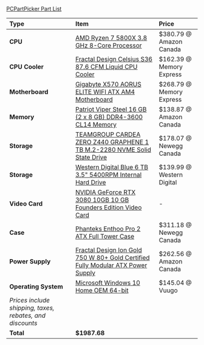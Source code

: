 [PCPartPicker Part List](https://ca.pcpartpicker.com/list/kLVmNc)

Type|Item|Price
:----|:----|:----
**CPU** | [AMD Ryzen 7 5800X 3.8 GHz 8-Core Processor](https://ca.pcpartpicker.com/product/qtvqqs/amd-ryzen-7-5800x-38-ghz-8-core-processor-100-100000063wof) | $380.79 @ Amazon Canada
**CPU Cooler** | [Fractal Design Celsius S36 87.6 CFM Liquid CPU Cooler](https://ca.pcpartpicker.com/product/NMtWGX/fractal-design-celsius-s36-876-cfm-liquid-cpu-cooler-fd-wcu-celsius-s36-bk) | $162.39 @ Memory Express
**Motherboard** | [Gigabyte X570 AORUS ELITE WIFI ATX AM4 Motherboard](https://ca.pcpartpicker.com/product/XV6qqs/gigabyte-x570-aorus-elite-wifi-atx-am4-motherboard-x570-aorus-elite-wifi) | $268.79 @ Memory Express
**Memory** | [Patriot Viper Steel 16 GB (2 x 8 GB) DDR4-3600 CL14 Memory](https://ca.pcpartpicker.com/product/HF6p99/patriot-viper-steel-16-gb-2-x-8-gb-ddr4-3600-cl14-memory-pvs416g360c4k) | $138.87 @ Amazon Canada
**Storage** | [TEAMGROUP CARDEA ZERO Z440 GRAPHENE 1 TB M.2-2280 NVME Solid State Drive](https://ca.pcpartpicker.com/product/nRVG3C/teamgroup-cardea-zero-z440-graphene-1-tb-m2-2280-nvme-solid-state-drive-tm8fp7001t0c311) | $178.07 @ Newegg Canada
**Storage** | [Western Digital Blue 6 TB 3.5" 5400RPM Internal Hard Drive](https://ca.pcpartpicker.com/product/Z2HRsY/western-digital-blue-6-tb-35-5400rpm-internal-hard-drive-wd60ezaz) | $139.99 @ Western Digital
**Video Card** | [NVIDIA GeForce RTX 3080 10GB 10 GB Founders Edition Video Card](https://ca.pcpartpicker.com/product/RnDkcf/nvidia-geforce-rtx-3080-10-gb-founders-edition-video-card-9001g1332530000) |-
**Case** | [Phanteks Enthoo Pro 2 ATX Full Tower Case](https://ca.pcpartpicker.com/product/gQWBD3/phanteks-enthoo-pro-2-atx-full-tower-case-ph-es620ptg_dbk01) | $311.18 @ Newegg Canada
**Power Supply** | [Fractal Design Ion Gold 750 W 80+ Gold Certified Fully Modular ATX Power Supply](https://ca.pcpartpicker.com/product/mL92FT/fractal-design-ion-gold-750-w-80-gold-certified-fully-modular-atx-power-supply-fd-p-ia2g-750) | $262.56 @ Amazon Canada
**Operating System** | [Microsoft Windows 10 Home OEM 64-bit](https://ca.pcpartpicker.com/product/wtgPxr/microsoft-os-kw900140) | $145.04 @ Vuugo
 | *Prices include shipping, taxes, rebates, and discounts* |
 | **Total** | **$1987.68**
